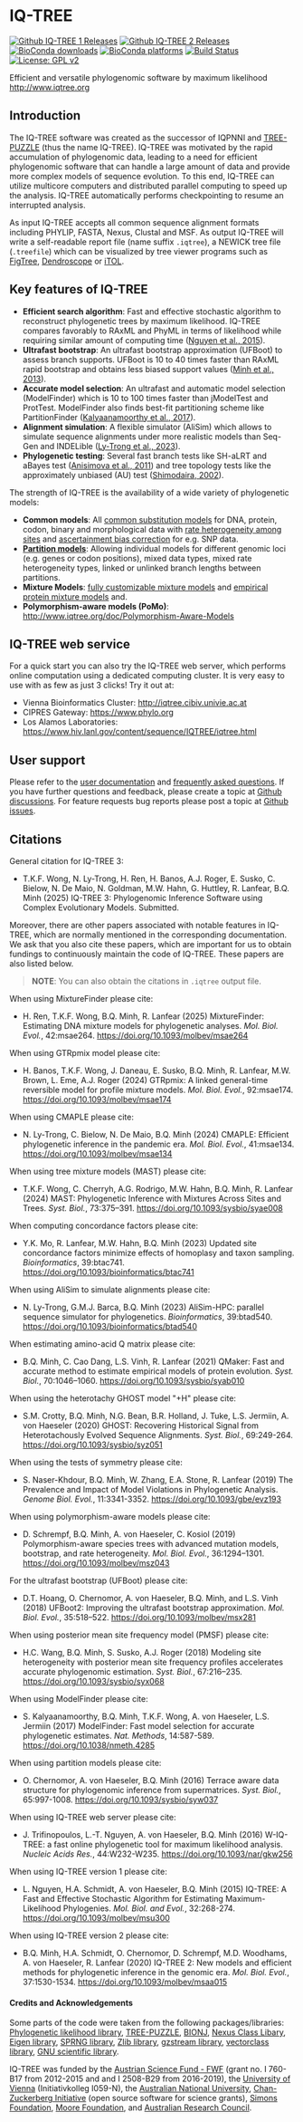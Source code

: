 IQ-TREE
=======

[![Github IQ-TREE 1 Releases](https://img.shields.io/github/downloads/Cibiv/IQ-TREE/total.svg?style=social&logo=github&label=iqtree1%20download)](https://github.com/Cibiv/IQ-TREE/releases)
[![Github IQ-TREE 2 Releases](https://img.shields.io/github/downloads/iqtree/iqtree2/total.svg?style=social&logo=github&label=iqtree2%20download)](https://github.com/iqtree/iqtree2/releases)
[![BioConda downloads](https://img.shields.io/conda/dn/bioconda/iqtree.svg?style=flag&label=BioConda%20install)](https://anaconda.org/bioconda/iqtree)
[![BioConda platforms](https://img.shields.io/conda/pn/bioconda/iqtree?style=flag)](https://github.com/bioconda/bioconda-recipes/tree/master/recipes/iqtree)
[![Build Status](https://github.com/iqtree/iqtree2/workflows/Build/badge.svg)](https://github.com/iqtree/iqtree2/actions)
[![License: GPL v2](https://img.shields.io/badge/License-GPL%20v2-blue.svg)](https://www.gnu.org/licenses/old-licenses/gpl-2.0.en.html)

Efficient and versatile phylogenomic software by maximum likelihood <http://www.iqtree.org>

Introduction
------------

The IQ-TREE software was created as the successor of IQPNNI and [TREE-PUZZLE](http://www.tree-puzzle.de) (thus the name IQ-TREE). IQ-TREE was motivated by the rapid accumulation of phylogenomic data, leading to a need for efficient phylogenomic software that can handle a large amount of data and provide more complex models of sequence evolution. To this end, IQ-TREE can utilize multicore computers and distributed parallel computing to speed up the analysis. IQ-TREE automatically performs checkpointing to resume an interrupted analysis.

As input IQ-TREE accepts all common sequence alignment formats including PHYLIP, FASTA, Nexus, Clustal and MSF. As output IQ-TREE will write a self-readable report file (name suffix `.iqtree`), a NEWICK tree file (`.treefile`)  which can be visualized by tree viewer programs such as [FigTree](http://tree.bio.ed.ac.uk/software/figtree/), [Dendroscope](http://dendroscope.org) or [iTOL](http://itol.embl.de).


Key features of IQ-TREE
-----------------------

* __Efficient search algorithm__: Fast and effective stochastic algorithm to reconstruct phylogenetic trees by maximum likelihood. IQ-TREE compares favorably to RAxML and PhyML in terms of likelihood while requiring similar amount of computing time ([Nguyen et al., 2015]).
* __Ultrafast bootstrap__: An ultrafast bootstrap approximation (UFBoot) to assess branch supports. UFBoot is 10 to 40 times faster than RAxML rapid bootstrap and obtains less biased support values ([Minh et al., 2013]).
* __Accurate model selection__: An ultrafast and automatic model selection (ModelFinder) which is 10 to 100 times faster than jModelTest and ProtTest. ModelFinder also finds best-fit partitioning scheme like PartitionFinder ([Kalyaanamoorthy et al., 2017]).
* __Alignment simulation__: A flexible simulator (AliSim) which
    allows to simulate sequence alignments under more realistic models than
    Seq-Gen and INDELible ([Ly-Trong et al., 2023]).
* __Phylogenetic testing__: Several fast branch tests like SH-aLRT and aBayes test ([Anisimova et al., 2011]) and tree topology tests like the approximately unbiased (AU) test ([Shimodaira, 2002]).


The strength of IQ-TREE is the availability of a wide variety of phylogenetic models:

* __Common models__: All [common substitution models](http://www.iqtree.org/doc/Substitution-Models) for DNA, protein, codon, binary and morphological data with [rate heterogeneity among sites](http://www.iqtree.org/doc/Substitution-Models#rate-heterogeneity-across-sites) and [ascertainment bias correction](http://www.iqtree.org/doc/Substitution-Models#ascertainment-bias-correction) for e.g. SNP data.
* __[Partition models](http://www.iqtree.org/doc/Complex-Models/#partition-models)__: Allowing individual models for different genomic loci (e.g. genes or codon positions), mixed data types, mixed rate heterogeneity types, linked or unlinked branch lengths between partitions.
* __Mixture Models__: [fully customizable mixture models](http://www.iqtree.org/doc/Complex-Models#mixture-models) and [empirical protein mixture models](http://www.iqtree.org/doc/Substitution-Models#protein-models) and.
* __Polymorphism-aware models (PoMo)__: <http://www.iqtree.org/doc/Polymorphism-Aware-Models>


IQ-TREE web service
-------------------

For a quick start you can also try the IQ-TREE web server, which performs 
online computation using a dedicated computing cluster. It is very easy to use 
with as few as just 3 clicks! Try it out at:

* Vienna Bioinformatics Cluster: <http://iqtree.cibiv.univie.ac.at>
* CIPRES Gateway: <https://www.phylo.org>
* Los Alamos Laboratories: <https://www.hiv.lanl.gov/content/sequence/IQTREE/iqtree.html>

User support
------------

Please refer to the [user documentation](http://www.iqtree.org/doc/) and 
[frequently asked questions](http://www.iqtree.org/doc/Frequently-Asked-Questions). 
If you have further questions and feedback, please create a topic at 
[Github discussions](https://github.com/iqtree/iqtree2/discussions).
For feature requests bug reports please post a topic at
[Github issues](https://github.com/iqtree/iqtree2/issues).

Citations
---------

General citation for IQ-TREE 3:

* T.K.F. Wong, N. Ly-Trong, H. Ren, H. Banos,
  A.J. Roger, E. Susko, C. Bielow, N. De Maio,
  N. Goldman, M.W. Hahn, G. Huttley, R. Lanfear, B.Q. Minh (2025)
  IQ-TREE 3: Phylogenomic Inference Software using Complex Evolutionary Models.
  Submitted.

Moreover, there are other papers associated with notable features in IQ-TREE,
which are normally mentioned in the corresponding documentation. We ask that you also
cite these papers, which are important for us to obtain fundings to 
continuously maintain the code of IQ-TREE. These papers are also listed below.

> **NOTE**: You can also obtain the citations in `.iqtree` output file.

When using MixtureFinder please cite:

* H. Ren, T.K.F. Wong, B.Q. Minh, R. Lanfear (2025) 
  MixtureFinder: Estimating DNA mixture models for phylogenetic analyses.
  _Mol. Biol. Evol._, 42:msae264. <https://doi.org/10.1093/molbev/msae264>

When using GTRpmix model please cite:

* H. Banos, T.K.F. Wong, J. Daneau, E. Susko, B.Q. Minh, R. Lanfear, M.W. Brown, L. Eme, A.J. Roger (2024)
  GTRpmix: A linked general-time reversible model for profile mixture models.
  _Mol. Biol. Evol._, 92:msae174. <https://doi.org/10.1093/molbev/msae174>

When using CMAPLE please cite:

* N. Ly-Trong, C. Bielow, N. De Maio, B.Q. Minh (2024)
  CMAPLE: Efficient phylogenetic inference in the pandemic era.
  _Mol. Biol. Evol._, 41:msae134. <https://doi.org/10.1093/molbev/msae134>

When using tree mixture models (MAST) please cite:

* T.K.F. Wong, C. Cherryh, A.G. Rodrigo, M.W. Hahn, B.Q. Minh, R. Lanfear (2024)
  MAST: Phylogenetic Inference with Mixtures Across Sites and Trees.
  _Syst. Biol._, 73:375–391. <https://doi.org/10.1093/sysbio/syae008>

When computing concordance factors please cite:

* Y.K. Mo, R. Lanfear, M.W. Hahn, B.Q. Minh (2023)
  Updated site concordance factors minimize effects of homoplasy and taxon sampling.
  _Bioinformatics_, 39:btac741. <https://doi.org/10.1093/bioinformatics/btac741>

When using AliSim to simulate alignments please cite:

* N. Ly-Trong, G.M.J. Barca, B.Q. Minh (2023)
  AliSim-HPC: parallel sequence simulator for phylogenetics.
  _Bioinformatics_, 39:btad540. <https://doi.org/10.1093/bioinformatics/btad540>

When estimating amino-acid Q matrix please cite:

* B.Q. Minh, C. Cao Dang, L.S. Vinh, R. Lanfear (2021)
  QMaker: Fast and accurate method to estimate empirical models of protein evolution.
  _Syst. Biol._, 70:1046–1060. <https://doi.org/10.1093/sysbio/syab010>

When using the heterotachy GHOST model "+H" please cite:

* S.M. Crotty, B.Q. Minh, N.G. Bean, B.R. Holland, J. Tuke, L.S. Jermiin, A. von Haeseler (2020)
  GHOST: Recovering Historical Signal from Heterotachously Evolved Sequence Alignments.
  _Syst. Biol._, 69:249-264. <https://doi.org/10.1093/sysbio/syz051>

When using the tests of symmetry please cite:

* S. Naser-Khdour, B.Q. Minh, W. Zhang, E.A. Stone, R. Lanfear (2019) 
  The Prevalence and Impact of Model Violations in Phylogenetic Analysis. 
  *Genome Biol. Evol.*, 11:3341-3352. <https://doi.org/10.1093/gbe/evz193>

When using polymorphism-aware models please cite:

* D. Schrempf, B.Q. Minh, A. von Haeseler, C. Kosiol (2019) 
  Polymorphism-aware species trees with advanced mutation models, bootstrap, and rate heterogeneity. 
  *Mol. Biol. Evol.*, 36:1294–1301. <https://doi.org/10.1093/molbev/msz043>

For the ultrafast bootstrap (UFBoot) please cite:

* D.T. Hoang, O. Chernomor, A. von Haeseler, B.Q. Minh, and L.S. Vinh (2018) 
  UFBoot2: Improving the ultrafast bootstrap approximation. 
  *Mol. Biol. Evol.*, 35:518–522. <https://doi.org/10.1093/molbev/msx281>

When using posterior mean site frequency model (PMSF) please cite:

* H.C. Wang, B.Q. Minh, S. Susko, A.J. Roger (2018) 
  Modeling site heterogeneity with posterior mean site frequency profiles 
  accelerates accurate phylogenomic estimation. 
  *Syst. Biol.*, 67:216–235. <https://doi.org/10.1093/sysbio/syx068>

When using ModelFinder please cite:

* S. Kalyaanamoorthy, B.Q. Minh, T.K.F. Wong, A. von Haeseler, L.S. Jermiin (2017) 
  ModelFinder: Fast model selection for accurate phylogenetic estimates. 
  *Nat. Methods*, 14:587-589. <https://doi.org/10.1038/nmeth.4285>

When using partition models please cite:

* O. Chernomor, A. von Haeseler, B.Q. Minh (2016) 
  Terrace aware data structure for phylogenomic inference from supermatrices. 
  *Syst. Biol.*, 65:997-1008. <https://doi.org/10.1093/sysbio/syw037>

When using IQ-TREE web server please cite:

* J. Trifinopoulos, L.-T. Nguyen, A. von Haeseler, B.Q. Minh (2016) 
  W-IQ-TREE: a fast online phylogenetic tool for maximum likelihood analysis.
  *Nucleic Acids Res.*, 44:W232-W235. <https://doi.org/10.1093/nar/gkw256>

When using IQ-TREE version 1 please cite:

* L. Nguyen, H.A. Schmidt, A. von Haeseler, B.Q. Minh (2015)
  IQ-TREE: A Fast and Effective Stochastic Algorithm for Estimating Maximum-Likelihood Phylogenies.
  _Mol. Biol. and Evol._, 32:268-274. <https://doi.org/10.1093/molbev/msu300>

When using IQ-TREE version 2 please cite:

* B.Q. Minh, H.A. Schmidt, O. Chernomor, D. Schrempf, M.D. Woodhams, A. von Haeseler, R. Lanfear (2020) 
  IQ-TREE 2: New models and efficient methods for phylogenetic inference in the genomic era.
  *Mol. Biol. Evol.*, 37:1530-1534. <https://doi.org/10.1093/molbev/msaa015>


#### Credits and Acknowledgements

Some parts of the code were taken from the following packages/libraries: [Phylogenetic likelihood library](http://www.libpll.org), [TREE-PUZZLE](http://www.tree-puzzle.de), 
[BIONJ](http://dx.doi.org/10.1093/oxfordjournals.molbev.a025808), [Nexus Class Libary](http://dx.doi.org/10.1093/bioinformatics/btg319), [Eigen library](http://eigen.tuxfamily.org/),
[SPRNG library](http://www.sprng.org), [Zlib library](http://www.zlib.net), [gzstream library](http://www.cs.unc.edu/Research/compgeom/gzstream/), [vectorclass library](http://www.agner.org/optimize/), [GNU scientific library](https://www.gnu.org/software/gsl/).


IQ-TREE was funded by the [Austrian Science Fund - FWF](http://www.fwf.ac.at/) 
(grant no. I 760-B17 from 2012-2015 and and I 2508-B29 from 2016-2019),
the [University of Vienna](https://www.univie.ac.at/) (Initiativkolleg I059-N),
the [Australian National University](https://www.anu.edu.au),
[Chan-Zuckerberg Initiative](https://chanzuckerberg.com) (open source software for science grants),
[Simons Foundation](https://www.simonsfoundation.org), [Moore Foundation](https://www.moore.org),
and [Australian Research Council](https://www.arc.gov.au).


[Anisimova et al., 2011]: http://dx.doi.org/10.1093/sysbio/syr041
[Guindon et al., 2010]: http://dx.doi.org/10.1093/sysbio/syq010
[Kalyaanamoorthy et al., 2017]: https://doi.org/10.1038/nmeth.4285
[Ly-Trong et al., 2023]: https://doi.org/10.1093/bioinformatics/btad540
[Minh et al., 2013]: http://dx.doi.org/10.1093/molbev/mst024
[Nguyen et al., 2015]: http://dx.doi.org/10.1093/molbev/msu300
[Shimodaira, 2002]: http://dx.doi.org/10.1080/10635150290069913

